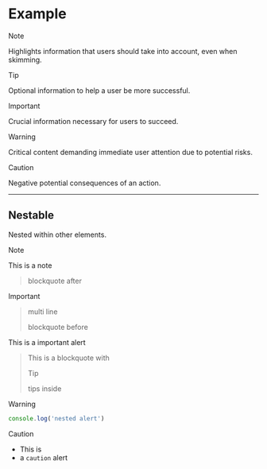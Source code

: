 # Example

> [!NOTE]
> Highlights information that users should take into account, even when skimming.

> [!TIP]
> Optional information to help a user be more successful.

> [!IMPORTANT]
> Crucial information necessary for users to succeed.

> [!WARNING]
> Critical content demanding immediate user attention due to potential risks.

> [!CAUTION]
> Negative potential consequences of an action.

---

## Nestable

Nested within other elements.

> [!NOTE]
> This is a note
>
> > blockquote
> > after

> [!IMPORTANT]
>
> > multi line
> >
> > blockquote before
>
> This is a important alert

> This is a blockquote with
>
> > [!TIP]
> > tips inside

> [!WARNING]
>
> ```js
> console.log('nested alert')
> ```
>
> > [!CAUTION]
> >
> > - This is
> > - a `caution` alert
